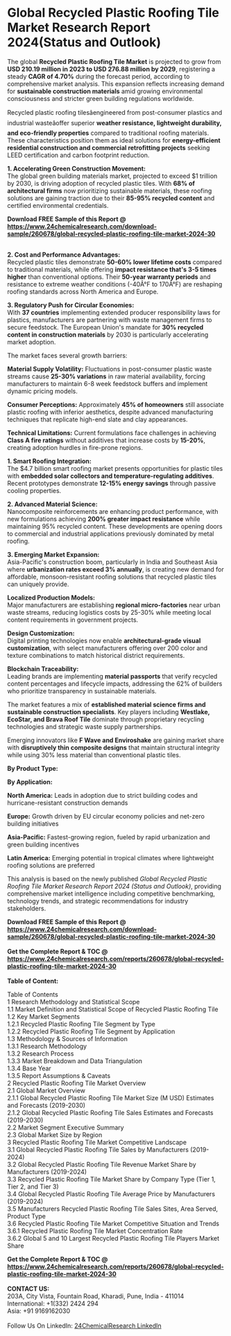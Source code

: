 <h1>Global Recycled Plastic Roofing Tile Market Research Report 2024(Status and Outlook)</h1><p>The global <strong>Recycled Plastic Roofing Tile Market</strong> is projected to grow from <strong>USD 210.19 million in 2023 to USD 276.88 million by 2029</strong>, registering a steady <strong>CAGR of 4.70%</strong> during the forecast period, according to comprehensive market analysis. This expansion reflects increasing demand for <strong>sustainable construction materials</strong> amid growing environmental consciousness and stricter green building regulations worldwide.</p><p>Recycled plastic roofing tilesâengineered from post-consumer plastics and industrial wasteâoffer superior <strong>weather resistance, lightweight durability, and eco-friendly properties</strong> compared to traditional roofing materials. These characteristics position them as ideal solutions for <strong>energy-efficient residential construction and commercial retrofitting projects</strong> seeking LEED certification and carbon footprint reduction.</p><p><strong>1. Accelerating Green Construction Movement:</strong><br>
The global green building materials market, projected to exceed $1 trillion by 2030, is driving adoption of recycled plastic tiles. With <strong>68% of architectural firms</strong> now prioritizing sustainable materials, these roofing solutions are gaining traction due to their <strong>85-95% recycled content</strong> and certified environmental credentials.</p><div><b>Download FREE Sample of this Report @ 
            <a href="https://www.24chemicalresearch.com/download-sample/260678/global-recycled-plastic-roofing-tile-market-2024-30">
            https://www.24chemicalresearch.com/download-sample/260678/global-recycled-plastic-roofing-tile-market-2024-30</a></b></div><br><p><strong>2. Cost and Performance Advantages:</strong><br>
Recycled plastic tiles demonstrate <strong>50-60% lower lifetime costs</strong> compared to traditional materials, while offering <strong>impact resistance that's 3-5 times higher</strong> than conventional options. Their <strong>50-year warranty periods</strong> and resistance to extreme weather conditions (-40Â°F to 170Â°F) are reshaping roofing standards across North America and Europe.</p><p><strong>3. Regulatory Push for Circular Economies:</strong><br>
With <strong>37 countries</strong> implementing extended producer responsibility laws for plastics, manufacturers are partnering with waste management firms to secure feedstock. The European Union's mandate for <strong>30% recycled content in construction materials</strong> by 2030 is particularly accelerating market adoption.</p><p>The market faces several growth barriers:</p><p><strong>Material Supply Volatility:</strong> Fluctuations in post-consumer plastic waste streams cause <strong>25-30% variations</strong> in raw material availability, forcing manufacturers to maintain 6-8 week feedstock buffers and implement dynamic pricing models.</p><p><strong>Consumer Perceptions:</strong> Approximately <strong>45% of homeowners</strong> still associate plastic roofing with inferior aesthetics, despite advanced manufacturing techniques that replicate high-end slate and clay appearances.</p><p><strong>Technical Limitations:</strong> Current formulations face challenges in achieving <strong>Class A fire ratings</strong> without additives that increase costs by <strong>15-20%</strong>, creating adoption hurdles in fire-prone regions.</p><p><strong>1. Smart Roofing Integration:</strong><br>
The $4.7 billion smart roofing market presents opportunities for plastic tiles with <strong>embedded solar collectors and temperature-regulating additives</strong>. Recent prototypes demonstrate <strong>12-15% energy savings</strong> through passive cooling properties.</p><p><strong>2. Advanced Material Science:</strong><br>
Nanocomposite reinforcements are enhancing product performance, with new formulations achieving <strong>200% greater impact resistance</strong> while maintaining 95% recycled content. These developments are opening doors to commercial and industrial applications previously dominated by metal roofing.</p><p><strong>3. Emerging Market Expansion:</strong><br>
Asia-Pacific's construction boom, particularly in India and Southeast Asia where <strong>urbanization rates exceed 3% annually</strong>, is creating new demand for affordable, monsoon-resistant roofing solutions that recycled plastic tiles can uniquely provide.</p><p><strong>Localized Production Models:</strong><br>
	Major manufacturers are establishing <strong>regional micro-factories</strong> near urban waste streams, reducing logistics costs by 25-30% while meeting local content requirements in government projects.</p><p><strong>Design Customization:</strong><br>
	Digital printing technologies now enable <strong>architectural-grade visual customization</strong>, with select manufacturers offering over 200 color and texture combinations to match historical district requirements.</p><p><strong>Blockchain Traceability:</strong><br>
	Leading brands are implementing <strong>material passports</strong> that verify recycled content percentages and lifecycle impacts, addressing the 62% of builders who prioritize transparency in sustainable materials.</p><p>The market features a mix of <strong>established material science firms and sustainable construction specialists</strong>. Key players including <strong>Westlake, EcoStar, and Brava Roof Tile</strong> dominate through proprietary recycling technologies and strategic waste supply partnerships.</p><p>Emerging innovators like <strong>F Wave and Enviroshake</strong> are gaining market share with <strong>disruptively thin composite designs</strong> that maintain structural integrity while using 30% less material than conventional plastic tiles.</p><p><strong>By Product Type:</strong></p><p><strong>By Application:</strong></p><p><strong>North America:</strong> Leads in adoption due to strict building codes and hurricane-resistant construction demands</p><p><strong>Europe:</strong> Growth driven by EU circular economy policies and net-zero building initiatives</p><p><strong>Asia-Pacific:</strong> Fastest-growing region, fueled by rapid urbanization and green building incentives</p><p><strong>Latin America:</strong> Emerging potential in tropical climates where lightweight roofing solutions are preferred</p><p>This analysis is based on the newly published <em>Global Recycled Plastic Roofing Tile Market Research Report 2024 (Status and Outlook)</em>, providing comprehensive market intelligence including competitive benchmarking, technology trends, and strategic recommendations for industry stakeholders.</p><div><b>Download FREE Sample of this Report @ 
            <a href="https://www.24chemicalresearch.com/download-sample/260678/global-recycled-plastic-roofing-tile-market-2024-30">
            https://www.24chemicalresearch.com/download-sample/260678/global-recycled-plastic-roofing-tile-market-2024-30</a></b></div><br><div><b>Get the Complete Report & TOC @ 
            <a href="https://www.24chemicalresearch.com/reports/260678/global-recycled-plastic-roofing-tile-market-2024-30">
            https://www.24chemicalresearch.com/reports/260678/global-recycled-plastic-roofing-tile-market-2024-30</a></b></div><br>
            <b>Table of Content:</b><p>Table of Contents<br />
1 Research Methodology and Statistical Scope<br />
1.1 Market Definition and Statistical Scope of Recycled Plastic Roofing Tile<br />
1.2 Key Market Segments<br />
1.2.1 Recycled Plastic Roofing Tile Segment by Type<br />
1.2.2 Recycled Plastic Roofing Tile Segment by Application<br />
1.3 Methodology & Sources of Information<br />
1.3.1 Research Methodology<br />
1.3.2 Research Process<br />
1.3.3 Market Breakdown and Data Triangulation<br />
1.3.4 Base Year<br />
1.3.5 Report Assumptions & Caveats<br />
2 Recycled Plastic Roofing Tile Market Overview<br />
2.1 Global Market Overview<br />
2.1.1 Global Recycled Plastic Roofing Tile Market Size (M USD) Estimates and Forecasts (2019-2030)<br />
2.1.2 Global Recycled Plastic Roofing Tile Sales Estimates and Forecasts (2019-2030)<br />
2.2 Market Segment Executive Summary<br />
2.3 Global Market Size by Region<br />
3 Recycled Plastic Roofing Tile Market Competitive Landscape<br />
3.1 Global Recycled Plastic Roofing Tile Sales by Manufacturers (2019-2024)<br />
3.2 Global Recycled Plastic Roofing Tile Revenue Market Share by Manufacturers (2019-2024)<br />
3.3 Recycled Plastic Roofing Tile Market Share by Company Type (Tier 1, Tier 2, and Tier 3)<br />
3.4 Global Recycled Plastic Roofing Tile Average Price by Manufacturers (2019-2024)<br />
3.5 Manufacturers Recycled Plastic Roofing Tile Sales Sites, Area Served, Product Type<br />
3.6 Recycled Plastic Roofing Tile Market Competitive Situation and Trends<br />
3.6.1 Recycled Plastic Roofing Tile Market Concentration Rate<br />
3.6.2 Global 5 and 10 Largest Recycled Plastic Roofing Tile Players Market Share </p><div><b>Get the Complete Report & TOC @ 
            <a href="https://www.24chemicalresearch.com/reports/260678/global-recycled-plastic-roofing-tile-market-2024-30">
            https://www.24chemicalresearch.com/reports/260678/global-recycled-plastic-roofing-tile-market-2024-30</a></b></div><br><b>CONTACT US:</b><br>
            203A, City Vista, Fountain Road, Kharadi, Pune, India - 411014<br>
            International: +1(332) 2424 294<br>
            Asia: +91 9169162030 <br><br>
            Follow Us On LinkedIn: <a href="https://www.linkedin.com/company/24chemicalresearch/">24ChemicalResearch LinkedIn</a>